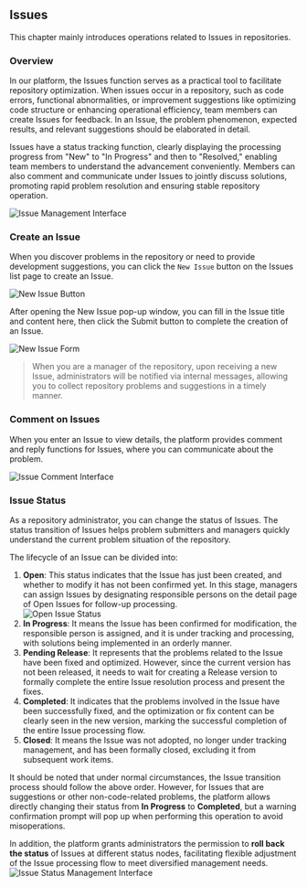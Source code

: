## Issues

This chapter mainly introduces operations related to Issues in repositories.

### Overview

In our platform, the Issues function serves as a practical tool to facilitate repository optimization. When issues occur in a repository, such as code errors, functional abnormalities, or improvement suggestions like optimizing code structure or enhancing operational efficiency, team members can create Issues for feedback. In an Issue, the problem phenomenon, expected results, and relevant suggestions should be elaborated in detail.

Issues have a status tracking function, clearly displaying the processing progress from "New" to "In Progress" and then to "Resolved," enabling team members to understand the advancement conveniently. Members can also comment and communicate under Issues to jointly discuss solutions, promoting rapid problem resolution and ensuring stable repository operation.

![Issue Management Interface](/portal/rep-info4.png)

### Create an Issue

When you discover problems in the repository or need to provide development suggestions, you can click the `New Issue` button on the Issues list page to create an Issue.

![New Issue Button](/portal/rep-issues.png)

After opening the New Issue pop-up window, you can fill in the Issue title and content here, then click the Submit button to complete the creation of an Issue.

![New Issue Form](/portal/rep-issues2.png)

> When you are a manager of the repository, upon receiving a new Issue, administrators will be notified via internal messages, allowing you to collect repository problems and suggestions in a timely manner.

### Comment on Issues

When you enter an Issue to view details, the platform provides comment and reply functions for Issues, where you can communicate about the problem.

![Issue Comment Interface](/portal/rep-issues3.png)

### Issue Status

As a repository administrator, you can change the status of Issues. The status transition of Issues helps problem submitters and managers quickly understand the current problem situation of the repository.

The lifecycle of an Issue can be divided into:

1. **Open**: This status indicates that the Issue has just been created, and whether to modify it has not been confirmed yet. In this stage, managers can assign Issues by designating responsible persons on the detail page of Open Issues for follow-up processing.  
   ![Open Issue Status](/portal/rep-issues4.png)
2. **In Progress**: It means the Issue has been confirmed for modification, the responsible person is assigned, and it is under tracking and processing, with solutions being implemented in an orderly manner.
3. **Pending Release**: It represents that the problems related to the Issue have been fixed and optimized. However, since the current version has not been released, it needs to wait for creating a Release version to formally complete the entire Issue resolution process and present the fixes.
4. **Completed**: It indicates that the problems involved in the Issue have been successfully fixed, and the optimization or fix content can be clearly seen in the new version, marking the successful completion of the entire Issue processing flow.
5. **Closed**: It means the Issue was not adopted, no longer under tracking management, and has been formally closed, excluding it from subsequent work items.

It should be noted that under normal circumstances, the Issue transition process should follow the above order. However, for Issues that are suggestions or other non-code-related problems, the platform allows directly changing their status from **In Progress** to **Completed**, but a warning confirmation prompt will pop up when performing this operation to avoid misoperations.

In addition, the platform grants administrators the permission to **roll back the status** of Issues at different status nodes, facilitating flexible adjustment of the Issue processing flow to meet diversified management needs.  
![Issue Status Management Interface](/portal/rep-issues5.png)
